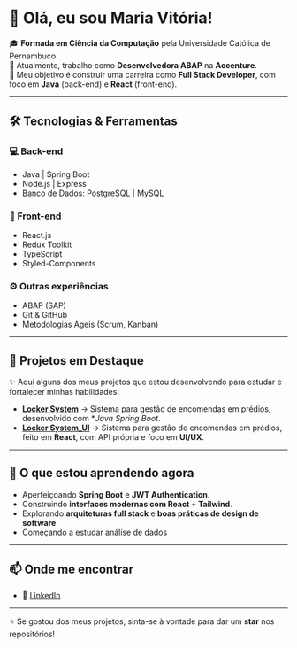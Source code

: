 # 👋 Olá, eu sou Maria Vitória!

🎓 **Formada em Ciência da Computação** pela Universidade Católica de Pernambuco.  
💼 Atualmente, trabalho como **Desenvolvedora ABAP** na **Accenture**.  
🚀 Meu objetivo é construir uma carreira como **Full Stack Developer**, com foco em **Java** (back-end) e **React** (front-end).  

---

## 🛠️ Tecnologias & Ferramentas

### 💻 Back-end
- Java | Spring Boot  
- Node.js | Express  
- Banco de Dados: PostgreSQL | MySQL  

### 🎨 Front-end
- React.js  
- Redux Toolkit  
- TypeScript  
- Styled-Components  

### ⚙️ Outras experiências
- ABAP (SAP)  
- Git & GitHub  
- Metodologias Ágeis (Scrum, Kanban)  

---

## 📌 Projetos em Destaque
✨ Aqui alguns dos meus projetos que estou desenvolvendo para estudar e fortalecer minhas habilidades:

- [**Locker System**](https://github.com/mariavitoriaventura/LockerSystem) → Sistema para gestão de encomendas em prédios, desenvolvido com **Java Spring Boot*.  
- [**Locker System_UI**](https://github.com/vitoriamatos/maisonstore) →  Sistema para gestão de encomendas em prédios, feito em **React**, com API própria e foco em **UI/UX**.  
---

## 🌱 O que estou aprendendo agora
- Aperfeiçoando **Spring Boot** e **JWT Authentication**.  
- Construindo **interfaces modernas com React + Tailwind**.  
- Explorando **arquiteturas full stack** e **boas práticas de design de software**.
- Começando a estudar análise de dados

---

## 📫 Onde me encontrar
- 💼 [LinkedIn](https://www.linkedin.com/in/vit%C3%B3ria-ventura-28953a382/)  
---

⭐ Se gostou dos meus projetos, sinta-se à vontade para dar um **star** nos repositórios!
